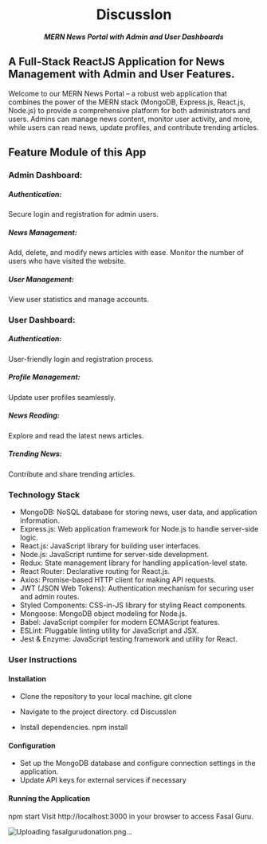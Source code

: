 

<h1 align="center"> DiscussIon </h1>
<p align="center"><i><b>MERN News Portal with Admin and User Dashboards </b></i></p>

## A Full-Stack ReactJS Application for News Management with Admin and User Features.

Welcome to our MERN News Portal – a robust web application that combines the power of the MERN stack (MongoDB, Express.js, React.js, Node.js) to provide a comprehensive platform for both administrators and users. Admins can manage news content, monitor user activity, and more, while users can read news, update profiles, and contribute trending articles.

## Feature Module of this App

### Admin Dashboard:

##### Authentication:
 Secure login and registration for admin users.

##### News Management:
Add, delete, and modify news articles with ease.
Monitor the number of users who have visited the website.

##### User Management:
 View user statistics and manage accounts.

### User Dashboard:

##### Authentication: 
User-friendly login and registration process.

##### Profile Management:
 Update user profiles seamlessly.

##### News Reading: 
Explore and read the latest news articles.

##### Trending News: 
Contribute and share trending articles.

### Technology Stack

- MongoDB: NoSQL database for storing news, user data, and application information.
- Express.js: Web application framework for Node.js to handle server-side logic.
- React.js: JavaScript library for building user interfaces.
- Node.js: JavaScript runtime for server-side development.
- Redux: State management library for handling application-level state.
- React Router: Declarative routing for React.js.
- Axios: Promise-based HTTP client for making API requests.
- JWT (JSON Web Tokens): Authentication mechanism for securing user and admin routes.
- Styled Components: CSS-in-JS library for styling React components.
- Mongoose: MongoDB object modeling for Node.js.
- Babel: JavaScript compiler for modern ECMAScript features.
- ESLint: Pluggable linting utility for JavaScript and JSX.
- Jest & Enzyme: JavaScript testing framework and utility for React.

### User Instructions

#### Installation

* Clone the repository to your local machine.
git clone 

* Navigate to the project directory.
cd DiscussIon

* Install dependencies.
npm install

#### Configuration

* Set up the MongoDB database and configure connection settings in the application.
* Update API keys for external services if necessary


#### Running the Application

npm start
Visit http://localhost:3000 in your browser to access Fasal Guru.

![Uploading fasalgurudonation.png…]()